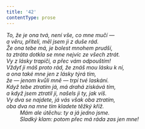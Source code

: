 ```yaml
---
title: '42'
contentType: prose
---
```


_To, že je ona tvá, není vše, co mne mučí —  
a věru, příteli, měl jsem ji z duše rád.  
Že ona tebe má, je bolest mnohem prudší,  
ta ztráta dotkla se mne nejvíc ze všech ztrát.  
Vy z lásky trapiči, a přec vám odpouštím!  
Vždyť ji máš proto rád, že znáš mou lásku k ní,  
a ona také mne jen z lásky týrá tím,  
že — jenom kvůli mně — trpí tvé laskání.  
Když tebe ztratím já, má drahá získává tím,  
a když jsem ztratil ji, našels ji ty, jak víš.  
Vy dva se najdete, já vás však oba ztratím,  
oba dva na mne tím kladete těžký kříž.  
         Mám ale útěchu: ty a já jedno jsme.  
         Sladký klam: potom přec má ráda zas jen mne!_
